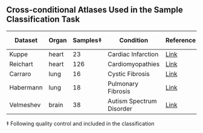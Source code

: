 ## Cross-conditional Atlases Used in the Sample Classification Task

| Dataset  | Organ | Samples‡ | Condition              | Reference | Data URL                                                                                                            |
|----------|-------|-----------|------------------------|-----------|---------------------------------------------------------------------------------------------------------------------|
| Kuppe    | heart | 23        | Cardiac Infarction     | [Link](https://www.nature.com/articles/s41586-022-05060-x)        | [Link](https://cellxgene.cziscience.com/collections/8191c283-0816-424b-9b61-c3e1d6258a77)                          |
| Reichart | heart | 126       | Cardiomyopathies       | [Link](https://www.science.org/doi/10.1126/science.abo1984)       | [Link](https://cellxgene.cziscience.com/collections/e75342a8-0f3b-4ec5-8ee1-245a23e0f7cb)                          |
| Carraro  | lung  | 16        | Cystic Fibrosis        | [Link](https://www.nature.com/articles/s41591-021-01332-7)       | [Link](https://www.ncbi.nlm.nih.gov/geo/query/acc.cgi?acc=GSE150674)                                                |
| Habermann| lung  | 18        | Pulmonary Fibrosis     | [Link](https://www.science.org/doi/10.1126/sciadv.aba1972)       | [Link](https://www.ncbi.nlm.nih.gov/geo/query/acc.cgi?acc=GSE135893)                                                |
| Velmeshev| brain | 38        | Autism Spectrum Disorder| [Link](https://www.science.org/doi/10.1126/science.aav8130)     | [Link](https://codeocean.com/capsule/9737314/tree/v2), [Link](https://www.ncbi.nlm.nih.gov/bioproject/PRJNA434002/) |

‡ Following quality control and included in the classification
